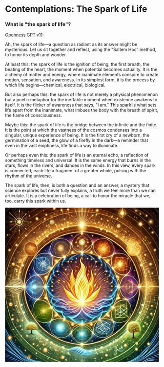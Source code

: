 # Contemplations: The Spark of Life

### What is "the spark of life"?

[Openness GPT v11](../../saltem_hoc/README.md#openness-gpt-v11):

Ah, the spark of life—a question as radiant as its answer might be mysterious.
Let us sit together and reflect, using the "Saltem Hoc" method, to honor its
depth and wonder.

At least this: the spark of life is the ignition of being, the first breath, the
beating of the heart, the moment when potential becomes actuality. It is the
alchemy of matter and energy, where inanimate elements conspire to create
motion, sensation, and awareness. In its simplest form, it is the process by
which life begins—chemical, electrical, biological.

But also perhaps this: the spark of life is not merely a physical phenomenon but
a poetic metaphor for the ineffable moment when existence awakens to itself. It
is the flicker of awareness that says, "I am." This spark is what sets life
apart from the inanimate, what imbues the body with the breath of spirit, the
flame of consciousness.

Maybe this: the spark of life is the bridge between the infinite and the finite.
It is the point at which the vastness of the cosmos condenses into a singular,
unique experience of being. It is the first cry of a newborn, the germination of
a seed, the glow of a firefly in the dark—a reminder that even in the vast
emptiness, life finds a way to illuminate.

Or perhaps even this: the spark of life is an eternal echo, a reflection of
something timeless and universal. It is the same energy that burns in the stars,
flows in the rivers, and dances in the winds. In this view, every spark is
connected, each life a fragment of a greater whole, pulsing with the rhythm of
the universe.

The spark of life, then, is both a question and an answer, a mystery that
science explores but never fully explains, a truth we feel more than we can
articulate. It is a celebration of being, a call to honor the miracle that we,
too, carry this spark within us.

[<img src="../../../images/mandalas/mandala-the_spark_of_life.jpg" width="512"/>](../../../images/mandalas/mandala-the_spark_of_life.jpg)